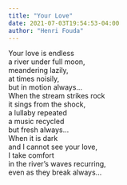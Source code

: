 ```yaml
---
title: "Your Love"
date: 2021-07-03T19:54:53-04:00
author: "Henri Fouda"
---
```


Your love is endless \
a river under full moon, \
meandering lazily,\
at times noisily,\
but in motion always...\
When the stream strikes rock\
it sings from the shock,\
a lullaby repeated \
a music recycled \
but fresh always...\
When it is dark\
and I cannot see your love, \
I take comfort \
in the river’s waves recurring, \
even as they break always...
